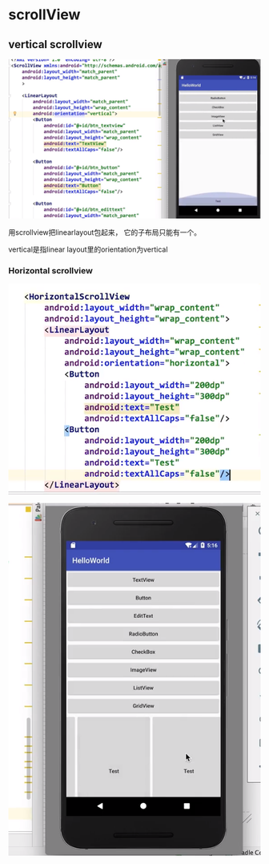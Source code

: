 # scrollView

## vertical scrollview

![](.gitbook/assets/image%20%2841%29.png)

用scrollview把linearlayout包起来， 它的子布局只能有一个。

vertical是指linear layout里的orientation为vertical

### Horizontal scrollview

![](.gitbook/assets/image%20%2840%29.png)

![](.gitbook/assets/image%20%2829%29.png)

